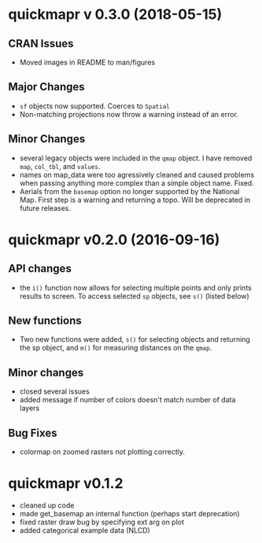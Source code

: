# quickmapr v 0.3.0 (2018-05-15)

## CRAN Issues
- Moved images in README to man/figures

## Major Changes
- `sf` objects now supported.  Coerces to `Spatial`
- Non-matching projections now throw a warning instead of an error.

## Minor Changes
- several legacy objects were included in the `qmap` object.  I have removed `map`, `col_tbl`, and `values`.
- names on map_data were too agressively cleaned and caused problems when passing anything more complex than a simple object name.  Fixed.
- Aerials from the `basemap` option no longer supported by the National Map.  First step is a warning and returning a topo.  Will be deprecated in future releases.


# quickmapr v0.2.0 (2016-09-16)

## API changes
- the `i()` function now allows for selecting multiple points and only prints 
results to screen.  To access selected `sp` objects, see `s()` (listed below)

## New functions
- Two new functions were added, `s()` for selecting objects and returning the sp
object, and `m()` for measuring distances on the `qmap`.

## Minor changes
- closed several issues
- added message if number of colors doesn't match number of data layers

## Bug Fixes
- colormap on zoomed rasters not plotting correctly.

# quickmapr v0.1.2

- cleaned up code
- made get_basemap an internal function (perhaps start deprecation)
- fixed raster draw bug by specifying ext arg on plot
- added categorical example data (NLCD)